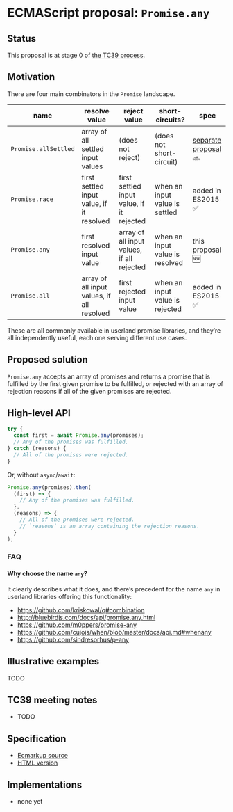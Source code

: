 # ECMAScript proposal: `Promise.any`

## Status

This proposal is at stage 0 of [the TC39 process](https://tc39.github.io/process-document/).

## Motivation

There are four main combinators in the `Promise` landscape.

| name                 | resolve value                              | reject value                               | short-circuits?                  | spec                                                                        |
| -------------------- | ------------------------------------------ | ------------------------------------------ | -------------------------------- | --------------------------------------------------------------------------- |
| `Promise.allSettled` | array of all settled input values          | (does not reject)                          | (does not short-circuit)         | [separate proposal](https://github.com/tc39/proposal-promise-allSettled) 🔜 |
| `Promise.race`       | first settled input value, if it resolved  | first settled input value, if it rejected  | when an input value is settled   | added in ES2015 ✅                                                           |
| `Promise.any`        | first resolved input value                 | array of all input values, if all rejected | when an input value is resolved  | this proposal 🆕                                                             |
| `Promise.all`        | array of all input values, if all resolved | first rejected input value                 | when an input value is rejected  | added in ES2015 ✅                                                           |

These are all commonly available in userland promise libraries, and they’re all independently useful, each one serving different use cases.

## Proposed solution

`Promise.any` accepts an array of promises and returns a promise that is fulfilled by the first given promise to be fulfilled, or rejected with an array of rejection reasons if all of the given promises are rejected.

## High-level API

```js
try {
  const first = await Promise.any(promises);
  // Any of the promises was fulfilled.
} catch (reasons) {
  // All of the promises were rejected.
}
```

Or, without `async`/`await`:

```js
Promise.any(promises).then(
  (first) => {
    // Any of the promises was fulfilled.
  },
  (reasons) => {
    // All of the promises were rejected.
    // `reasons` is an array containing the rejection reasons.
  }
);
```

### FAQ

#### Why choose the name `any`?

It clearly describes what it does, and there’s precedent for the name `any` in userland libraries offering this functionality:

- https://github.com/kriskowal/q#combination
- http://bluebirdjs.com/docs/api/promise.any.html
- https://github.com/m0ppers/promise-any
- https://github.com/cujojs/when/blob/master/docs/api.md#whenany
- https://github.com/sindresorhus/p-any

## Illustrative examples

TODO

## TC39 meeting notes

- TODO

## Specification

- [Ecmarkup source](https://github.com/tc39/proposal-promise-any/blob/master/spec.html)
- [HTML version](https://tc39.github.io/proposal-promise-any/)

## Implementations

- none yet
